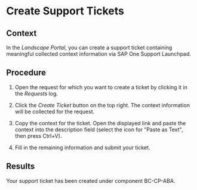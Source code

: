 <!-- loio41edb6527ddd4a88babeec54714c2597 -->

# Create Support Tickets



<a name="loio41edb6527ddd4a88babeec54714c2597__context_lpv_f3v_gqb"/>

## Context

In the *Landscape Portal*, you can create a support ticket containing meaningful collected context information via SAP One Support Launchpad.



<a name="loio41edb6527ddd4a88babeec54714c2597__steps_vfs_g3v_gqb"/>

## Procedure

1.  Open the request for which you want to create a ticket by clicking it in the *Requests* log.

2.  Click the *Create Ticket* button on the top right. The context information will be collected for the request.

3.  Copy the context for the ticket. Open the displayed link and paste the context into the description field \(select the icon for "Paste as Text", then press Ctrl+V\).

4.  Fill in the remaining information and submit your ticket.




<a name="loio41edb6527ddd4a88babeec54714c2597__result_d5j_33v_gqb"/>

## Results

Your support ticket has been created under component BC-CP-ABA.

